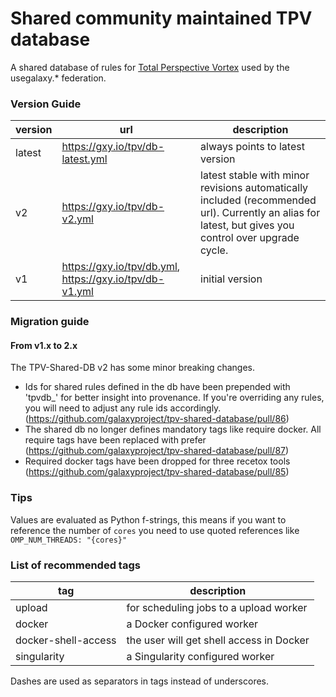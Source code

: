 # Shared community maintained TPV database

A shared database of rules for [Total Perspective Vortex](https://github.com/galaxyproject/total-perspective-vortex) used by the usegalaxy.* federation.

### Version Guide

| version | url                                                     | description                                        |
|---------|---------------------------------------------------------| ---------------------------------------------------|
| latest  | https://gxy.io/tpv/db-latest.yml                        | always points to latest version                    | 
| v2      | https://gxy.io/tpv/db-v2.yml                            | latest stable with minor revisions automatically included (recommended url). Currently an alias for latest, but gives you control over upgrade cycle. |
| v1      | https://gxy.io/tpv/db.yml, https://gxy.io/tpv/db-v1.yml | initial version                                    |


### Migration guide

#### From v1.x to 2.x

The TPV-Shared-DB v2 has some minor breaking changes.

* Ids for shared rules defined in the db have been prepended with 'tpvdb_' for better insight into provenance. If you're overriding any rules, you will need to adjust any rule ids accordingly. (https://github.com/galaxyproject/tpv-shared-database/pull/86)
* The shared db no longer defines mandatory tags like require docker. All require tags have been replaced with prefer (https://github.com/galaxyproject/tpv-shared-database/pull/87)
* Required docker tags have been dropped for three recetox tools (https://github.com/galaxyproject/tpv-shared-database/pull/85)


### Tips

Values are evaluated as Python f-strings, this means if you want to reference the number of `cores` you need to use quoted references like
`OMP_NUM_THREADS: "{cores}"`

### List of recommended tags

| tag                | description |
|--------------------|-------------|
|upload              | for scheduling jobs to a upload worker |
|docker              | a Docker configured worker |
|docker-shell-access | the user will get shell access in Docker |
|singularity         | a Singularity configured worker |

Dashes are used as separators in tags instead of underscores.
